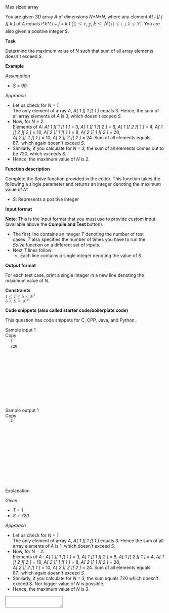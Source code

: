 <script src="https://polyfill.io/v3/polyfill.min.js?features=es6"></script>
<script id="MathJax-script" async src="https://cdn.jsdelivr.net/npm/mathjax@3/es5/tex-mml-chtml.js"></script>

<div class="semi-bold margin-bottom-20">Max sized array</div><div class="algorithm-problem complete-problem-statement dark"><p>You are given <em>3D</em>&nbsp;array <em>A</em> of dimensions&nbsp;<em>N*N*N</em>,&nbsp;where any element <em>A[ i ][ j ][ k ]</em> of&nbsp;<em>A </em>equals&nbsp;<em>i*k*( i + j + k )&nbsp;</em><span class="mathjax-latex"><span class="MathJax_Preview" style="color: inherit; --darkreader-inline-color: inherit;" data-darkreader-inline-color=""></span><span style="font-size: 100%; display: inline-block; position: relative;" class="MathJax_SVG" id="MathJax-Element-14-Frame" tabindex="0" data-mathml="<math xmlns=&quot;http://www.w3.org/1998/Math/MathML&quot;><mo stretchy=&quot;false&quot;>(</mo><mn>1</mn><mo>&amp;#x2264;</mo><mi>i</mi><mo>,</mo><mi>j</mi><mo>,</mo><mi>k</mi><mo>&amp;#x2264;</mo><mi>N</mi><mo stretchy=&quot;false&quot;>)</mo></math>" role="presentation"><svg xmlns:xlink="http://www.w3.org/1999/xlink" width="16.272ex" height="3.812ex" style="vertical-align: -1.272ex;" viewBox="0 -1093.5 7005.9 1641.3" role="img" focusable="false" aria-hidden="true"><defs><path stroke-width="1" id="E14-MJMAIN-28" d="M94 250Q94 319 104 381T127 488T164 576T202 643T244 695T277 729T302 750H315H319Q333 750 333 741Q333 738 316 720T275 667T226 581T184 443T167 250T184 58T225 -81T274 -167T316 -220T333 -241Q333 -250 318 -250H315H302L274 -226Q180 -141 137 -14T94 250Z"></path><path stroke-width="1" id="E14-MJMAIN-31" d="M213 578L200 573Q186 568 160 563T102 556H83V602H102Q149 604 189 617T245 641T273 663Q275 666 285 666Q294 666 302 660V361L303 61Q310 54 315 52T339 48T401 46H427V0H416Q395 3 257 3Q121 3 100 0H88V46H114Q136 46 152 46T177 47T193 50T201 52T207 57T213 61V578Z"></path><path stroke-width="1" id="E14-MJMAIN-2264" d="M674 636Q682 636 688 630T694 615T687 601Q686 600 417 472L151 346L399 228Q687 92 691 87Q694 81 694 76Q694 58 676 56H670L382 192Q92 329 90 331Q83 336 83 348Q84 359 96 365Q104 369 382 500T665 634Q669 636 674 636ZM84 -118Q84 -108 99 -98H678Q694 -104 694 -118Q694 -130 679 -138H98Q84 -131 84 -118Z"></path><path stroke-width="1" id="E14-MJMATHI-69" d="M184 600Q184 624 203 642T247 661Q265 661 277 649T290 619Q290 596 270 577T226 557Q211 557 198 567T184 600ZM21 287Q21 295 30 318T54 369T98 420T158 442Q197 442 223 419T250 357Q250 340 236 301T196 196T154 83Q149 61 149 51Q149 26 166 26Q175 26 185 29T208 43T235 78T260 137Q263 149 265 151T282 153Q302 153 302 143Q302 135 293 112T268 61T223 11T161 -11Q129 -11 102 10T74 74Q74 91 79 106T122 220Q160 321 166 341T173 380Q173 404 156 404H154Q124 404 99 371T61 287Q60 286 59 284T58 281T56 279T53 278T49 278T41 278H27Q21 284 21 287Z"></path><path stroke-width="1" id="E14-MJMAIN-2C" d="M78 35T78 60T94 103T137 121Q165 121 187 96T210 8Q210 -27 201 -60T180 -117T154 -158T130 -185T117 -194Q113 -194 104 -185T95 -172Q95 -168 106 -156T131 -126T157 -76T173 -3V9L172 8Q170 7 167 6T161 3T152 1T140 0Q113 0 96 17Z"></path><path stroke-width="1" id="E14-MJMATHI-6A" d="M297 596Q297 627 318 644T361 661Q378 661 389 651T403 623Q403 595 384 576T340 557Q322 557 310 567T297 596ZM288 376Q288 405 262 405Q240 405 220 393T185 362T161 325T144 293L137 279Q135 278 121 278H107Q101 284 101 286T105 299Q126 348 164 391T252 441Q253 441 260 441T272 442Q296 441 316 432Q341 418 354 401T367 348V332L318 133Q267 -67 264 -75Q246 -125 194 -164T75 -204Q25 -204 7 -183T-12 -137Q-12 -110 7 -91T53 -71Q70 -71 82 -81T95 -112Q95 -148 63 -167Q69 -168 77 -168Q111 -168 139 -140T182 -74L193 -32Q204 11 219 72T251 197T278 308T289 365Q289 372 288 376Z"></path><path stroke-width="1" id="E14-MJMATHI-6B" d="M121 647Q121 657 125 670T137 683Q138 683 209 688T282 694Q294 694 294 686Q294 679 244 477Q194 279 194 272Q213 282 223 291Q247 309 292 354T362 415Q402 442 438 442Q468 442 485 423T503 369Q503 344 496 327T477 302T456 291T438 288Q418 288 406 299T394 328Q394 353 410 369T442 390L458 393Q446 405 434 405H430Q398 402 367 380T294 316T228 255Q230 254 243 252T267 246T293 238T320 224T342 206T359 180T365 147Q365 130 360 106T354 66Q354 26 381 26Q429 26 459 145Q461 153 479 153H483Q499 153 499 144Q499 139 496 130Q455 -11 378 -11Q333 -11 305 15T277 90Q277 108 280 121T283 145Q283 167 269 183T234 206T200 217T182 220H180Q168 178 159 139T145 81T136 44T129 20T122 7T111 -2Q98 -11 83 -11Q66 -11 57 -1T48 16Q48 26 85 176T158 471L195 616Q196 629 188 632T149 637H144Q134 637 131 637T124 640T121 647Z"></path><path stroke-width="1" id="E14-MJMATHI-4E" d="M234 637Q231 637 226 637Q201 637 196 638T191 649Q191 676 202 682Q204 683 299 683Q376 683 387 683T401 677Q612 181 616 168L670 381Q723 592 723 606Q723 633 659 637Q635 637 635 648Q635 650 637 660Q641 676 643 679T653 683Q656 683 684 682T767 680Q817 680 843 681T873 682Q888 682 888 672Q888 650 880 642Q878 637 858 637Q787 633 769 597L620 7Q618 0 599 0Q585 0 582 2Q579 5 453 305L326 604L261 344Q196 88 196 79Q201 46 268 46H278Q284 41 284 38T282 19Q278 6 272 0H259Q228 2 151 2Q123 2 100 2T63 2T46 1Q31 1 31 10Q31 14 34 26T39 40Q41 46 62 46Q130 49 150 85Q154 91 221 362L289 634Q287 635 234 637Z"></path><path stroke-width="1" id="E14-MJMAIN-29" d="M60 749L64 750Q69 750 74 750H86L114 726Q208 641 251 514T294 250Q294 182 284 119T261 12T224 -76T186 -143T145 -194T113 -227T90 -246Q87 -249 86 -250H74Q66 -250 63 -250T58 -247T55 -238Q56 -237 66 -225Q221 -64 221 250T66 725Q56 737 55 738Q55 746 60 749Z"></path></defs><g stroke="currentColor" fill="currentColor" stroke-width="0" transform="matrix(1 0 0 -1 0 0)" style="--darkreader-inline-fill: currentColor; --darkreader-inline-stroke: currentColor;" data-darkreader-inline-fill="" data-darkreader-inline-stroke=""><use xlink:href="#E14-MJMAIN-28" x="0" y="0"></use><use xlink:href="#E14-MJMAIN-31" x="389" y="0"></use><use xlink:href="#E14-MJMAIN-2264" x="1167" y="0"></use><use xlink:href="#E14-MJMATHI-69" x="2224" y="0"></use><use xlink:href="#E14-MJMAIN-2C" x="2569" y="0"></use><use xlink:href="#E14-MJMATHI-6A" x="3014" y="0"></use><use xlink:href="#E14-MJMAIN-2C" x="3427" y="0"></use><use xlink:href="#E14-MJMATHI-6B" x="3872" y="0"></use><use xlink:href="#E14-MJMAIN-2264" x="4671" y="0"></use><use xlink:href="#E14-MJMATHI-4E" x="5727" y="0"></use><use xlink:href="#E14-MJMAIN-29" x="6616" y="0"></use></g></svg><span class="MJX_Assistive_MathML" role="presentation"><math xmlns="http://www.w3.org/1998/Math/MathML"><mo stretchy="false">(</mo><mn>1</mn><mo>≤</mo><mi>i</mi><mo>,</mo><mi>j</mi><mo>,</mo><mi>k</mi><mo>≤</mo><mi>N</mi><mo stretchy="false">)</mo></math></span></span><script type="math/tex" id="MathJax-Element-14">( 1 \leq i,j,k\leq N )</script></span>. You are also given a positive integer <em>S</em>.</p>

<p><strong>Task</strong></p>

<p>Determine the maximum value of <em>N</em> such that sum&nbsp;of all array elements doesn't exceed <em>S.</em></p>

<p><strong>Example</strong></p>

<p><em>Assumption</em></p>

<ul>
	<li><em>S = 90</em></li>
</ul>

<p><em>Approach</em></p>

<ul>
	<li>Let us check for <em>N = 1.</em><br>
	The only element of array <em>A</em>, <em>A[ 1 ][ 1 ][ 1 ]</em> equals 3. Hence, the sum of all array elements of <em>A</em> is 3, which doesn't exceed <em>S</em>.</li>
	<li>Now, for <em>N = 2.&nbsp;</em><br>
	Elements of A:&nbsp;<em>A[ 1 ][ 1 ][ 1 ] </em>= 3,&nbsp;<em>A[ 1 ][ 1 ][ 2&nbsp;]</em> = 8,&nbsp;<em>A[ 1 ][ 2&nbsp;][ 1 ]</em> = 4,&nbsp;<em>A[ 1 ][ 2&nbsp;][ 2&nbsp;] </em>= 10,&nbsp;<em>A[ 2&nbsp;][ 1 ][ 1 ] </em>= 8,&nbsp;<em>A[ 2 ][ 1 ][ 2&nbsp;]</em> = 20,&nbsp;<br>
	<em>A[ 2&nbsp;][ 2&nbsp;][ 1 ] </em>= 10,&nbsp;<em>A[ 2&nbsp;][ 2&nbsp;][ 2&nbsp;] </em>= 24. Sum of all elements equals 87,&nbsp;&nbsp;which again doesn't exceed <em>S.</em></li>
	<li>Similarly, if you calculate for <em>N = 3,</em>&nbsp;the sum of all elements comes out to be 720, which&nbsp;exceeds&nbsp;<em>S.</em></li>
	<li>Hence, the maximum value of <em>N</em> is 2.</li>
</ul>

<p><strong>Function description</strong></p>

<p>Complete the<em> Solve</em> function provided in the editor. This 
function takes the following a single parameter&nbsp;and returns an 
integer denoting the maximum value of <em>N:</em></p>

<ul>
	<li><em>S</em>: Represents a&nbsp;positive integer</li>
</ul>

<p><strong>Input format</strong></p>

<p><strong>Note</strong>: This is the input format that you must use to provide custom input (available above the&nbsp;<strong>Compile and Test&nbsp;</strong>button).</p>

<ul>
	<li>The first line contains an integer <em>T</em>&nbsp;denoting the number of test cases.&nbsp;<em>T&nbsp;</em>also specifies the number of times you have to run the <em>Solve&nbsp;</em>function on a different set of inputs.</li>
	<li>Next <em>T</em>&nbsp;lines follow:
	<ul>
		<li>Each line contains a single integer denoting the value of <em>S</em><em>.</em></li>
	</ul>
	</li>
</ul>

<p><strong>Output format</strong></p>

<p>For each test case, print a&nbsp;single integer in a new line denoting the maximum value of <em>N</em>.</p>

<p><strong>Constraints</strong><br>
<span class="mathjax-latex"><span class="MathJax_Preview" style="color: inherit; --darkreader-inline-color: inherit;" data-darkreader-inline-color=""></span><span style="font-size: 100%; display: inline-block; position: relative;" class="MathJax_SVG" id="MathJax-Element-15-Frame" tabindex="0" data-mathml="<math xmlns=&quot;http://www.w3.org/1998/Math/MathML&quot;><mn>1</mn><mo>&amp;#x2264;</mo><mi>T</mi><mo>&amp;#x2264;</mo><mn>5</mn><mo>&amp;#x00D7;</mo><msup><mn>10</mn><mn>5</mn></msup></math>" role="presentation"><span class="MJX_Assistive_MathML" role="presentation"><math xmlns="http://www.w3.org/1998/Math/MathML"><mn>1</mn><mo>≤</mo><mi>T</mi><mo>≤</mo><mn>5</mn><mo>×</mo><msup><mn>10</mn><mn>5</mn></msup></math></span></span><script type="math/tex" id="MathJax-Element-15">1\le T \le 5\times10^5</script></span><br>
<span class="mathjax-latex"><span class="MathJax_Preview" style="color: inherit; --darkreader-inline-color: inherit;" data-darkreader-inline-color=""></span><span style="font-size: 100%; display: inline-block; position: relative;" class="MathJax_SVG" id="MathJax-Element-16-Frame" tabindex="0" data-mathml="<math xmlns=&quot;http://www.w3.org/1998/Math/MathML&quot;><mn>3</mn><mo>&amp;#x2264;</mo><mi>S</mi><mo>&amp;#x2264;</mo><msup><mn>10</mn><mrow class=&quot;MJX-TeXAtom-ORD&quot;><mn>16</mn></mrow></msup></math>" role="presentation"><span class="MJX_Assistive_MathML" role="presentation"><math xmlns="http://www.w3.org/1998/Math/MathML"><mn>3</mn><mo>≤</mo><mi>S</mi><mo>≤</mo><msup><mn>10</mn><mrow class="MJX-TeXAtom-ORD"><mn>16</mn></mrow></msup></math></span></span><script type="math/tex" id="MathJax-Element-16">3\le S \le 10^{16}</script></span></p>

<p><strong>Code snippets (also called starter code/boilerplate code)</strong></p>

<p>This question has code snippets for C, CPP, Java, and Python.</p></div><div class="clear"></div>


<div class="view-sample-test-case d-flex margin-bottom-12"><div class="padding-right-36 w-50"><div class="d-flex title-container"><div class="sample-title">Sample input 1</div><span class="copy-text" role="presentation">Copy</span></div><div class="margin-top-12"><div class="sample-data"><div style="position: relative; height: 220px; width: 100%; overflow: auto; will-change: transform; direction: ltr;"><div style="height: 40px; width: 100%;"><pre style="position: absolute; left: 0px; top: 0px; height: 20px; width: 100%; padding-left: 16px; margin: 0px; white-space: pre; font-size: 12px;">1
</pre><pre style="position: absolute; left: 0px; top: 20px; height: 20px; width: 100%; padding-left: 16px; margin: 0px; white-space: pre; font-size: 12px;">720</pre></div></div></div></div></div><div class="w-50"><div class="d-flex title-container"><div class="sample-title">Sample output 1</div><span class="copy-text" role="presentation">Copy</span></div><div class="margin-top-12"><div class="sample-data"><div style="position: relative; height: 220px; width: 100%; overflow: auto; will-change: transform; direction: ltr;"><div style="height: 20px; width: 100%;"><pre style="position: absolute; left: 0px; top: 0px; height: 20px; width: 100%; padding-left: 16px; margin: 0px; white-space: pre; font-size: 12px;">3</pre></div></div></div></div></div></div><div class="margin-top-24"><div class="sample-title">Explanation</div><div class="explanation"><p><em>Given</em></p>

<ul>
	<li><em>T = 1</em>&nbsp;</li>
	<li><em>S = 720</em></li>
</ul>

<p><em>Approach</em></p>

<ul>
	<li>Let us check for <em>N = 1.</em><br>
	The only element of array <em>A</em>, <em>A[ 1 ][ 1 ][ 1 ]</em> equals 3. Hence the sum of all array elements of <em>A</em> is 1, which doesn't exceed <em>S</em>.</li>
	<li>Now, for <em>N = 2.&nbsp;</em><br>
	Elements of <em>A</em> :&nbsp;<em>A[ 1 ][ 1 ][ 1 ]</em> = 3,&nbsp;<em>A[ 1 ][ 1 ][ 2&nbsp;]</em> = 8,&nbsp;<em>A[ 1 ][ 2&nbsp;][ 1 ]</em> = 4,&nbsp;<em>A[ 1 ][ 2&nbsp;][ 2&nbsp;]</em> = 10,&nbsp;<em>A[ 2&nbsp;][ 1 ][ 1 ] </em>= 8,&nbsp;<em>A[ 2 ][ 1 ][ 2&nbsp;]</em> = 20,&nbsp;<br>
	<em>A[ 2&nbsp;][ 2&nbsp;][ 1 ]</em> = 10,&nbsp;<em>A[ 2&nbsp;][ 2&nbsp;][ 2&nbsp;]</em> = 24. Sum of all elements equals 87,&nbsp;&nbsp;which again doesn't exceed <em>S.</em></li>
	<li>Similarly, if you calculate for&nbsp;<em>N = 3,</em>&nbsp;the sum equals 720&nbsp;which doesn't exceed S. Nor bigger value of&nbsp;<em>N</em> is possible.</li>
	<li>Hence, the maximum value of <em>N</em> is 3.</li>
</ul></div></div><textarea class="text-area-to-copy"></textarea>
